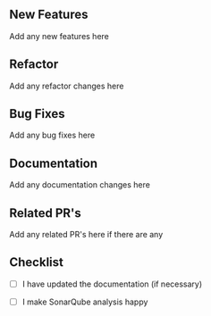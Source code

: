 ## New Features
Add any new features here

## Refactor
Add any refactor changes here

## Bug Fixes
Add any bug fixes here

## Documentation
Add any documentation changes here

## Related PR's
Add any related PR's here if there are any

## Checklist

- [ ] I have updated the documentation (if necessary)
- [ ] I make SonarQube analysis happy

